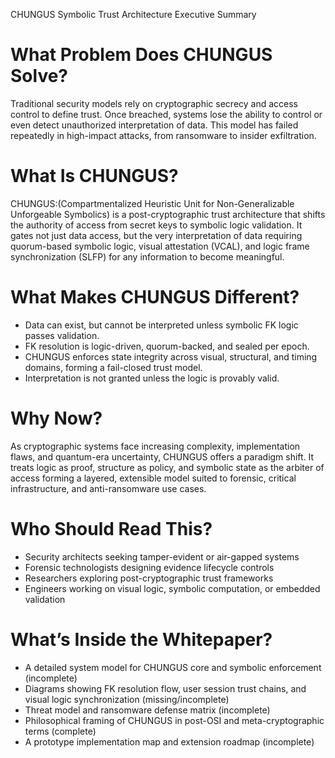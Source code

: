 CHUNGUS Symbolic Trust Architecture
Executive Summary
# What Problem Does CHUNGUS Solve?
Traditional security models rely on cryptographic secrecy and access control to define trust. Once breached, systems lose the ability to control or even detect unauthorized interpretation of data. This model has failed repeatedly in high-impact attacks, from ransomware to insider exfiltration.
# What Is CHUNGUS?
CHUNGUS:(Compartmentalized Heuristic Unit for Non-Generalizable Unforgeable Symbolics) is a post-cryptographic trust architecture that shifts the authority of access from secret keys to symbolic logic validation. It gates not just data access, but the very interpretation of data requiring quorum-based symbolic logic, visual attestation (VCAL), and logic frame synchronization (SLFP) for any information to become meaningful.
# What Makes CHUNGUS Different?
- Data can exist, but cannot be interpreted unless symbolic FK logic passes validation.
- FK resolution is logic-driven, quorum-backed, and sealed per epoch.
- CHUNGUS enforces state integrity across visual, structural, and timing domains, forming a fail-closed trust model.
- Interpretation is not granted unless the logic is provably valid.

# Why Now?
As cryptographic systems face increasing complexity, implementation flaws, and quantum-era uncertainty, CHUNGUS offers a paradigm shift. It treats logic as proof, structure as policy, and symbolic state as the arbiter of access forming a layered, extensible model suited to forensic, critical infrastructure, and anti-ransomware use cases.
# Who Should Read This?
- Security architects seeking tamper-evident or air-gapped systems
- Forensic technologists designing evidence lifecycle controls
- Researchers exploring post-cryptographic trust frameworks
- Engineers working on visual logic, symbolic computation, or embedded validation
# What’s Inside the Whitepaper?
- A detailed system model for CHUNGUS core and symbolic enforcement (incomplete)
- Diagrams showing FK resolution flow, user session trust chains, and visual logic synchronization (missing/incomplete)
- Threat model and ransomware defense matrix (incomplete)
- Philosophical framing of CHUNGUS in post-OSI and meta-cryptographic terms (complete)
- A prototype implementation map and extension roadmap (incomplete)
